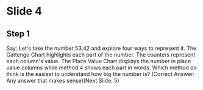 # Slide 4

## Step 1

Say: Let's take the number 53.42 and explore four ways to represent it. The Gattengo Chart highlights each part of the number. The counters represent each column's value. The Place Value Chart displays the number in place value columns while method 4 shows each part in words. Which method do think is the easiest to understand how big the number is? (Correct Answer: Any answer that makes sense)(Next Slide: 5)
